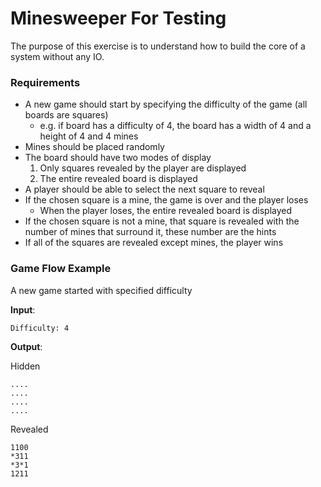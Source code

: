 # Minesweeper For Testing

The purpose of this exercise is to understand how to build the core of a system without any IO.

### Requirements

- A new game should start by specifying the difficulty of the game (all boards are squares)
    - e.g. if board has a difficulty of 4, the board has a width of 4 and a height of 4 and 4 mines
- Mines should be placed randomly
- The board should have two modes of display
    1. Only squares revealed by the player are displayed
    2. The entire revealed board is displayed
- A player should be able to select the next square to reveal
- If the chosen square is a mine, the game is over and the player loses
  - When the player loses, the entire revealed board is displayed
- If the chosen square is not a mine, that square is revealed with the number of mines that surround it, these number are the hints
- If all of the squares are revealed except mines, the player wins

### Game Flow Example

A new game started with specified difficulty

**Input**:

`Difficulty: 4`    

**Output**:

Hidden

`....`  
`....`  
`....`  
`....`

Revealed

`1100`  
`*311`  
`*3*1`  
`1211`
